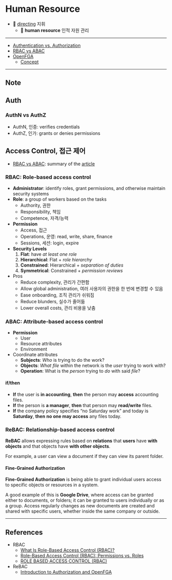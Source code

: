 # Human Resource

- 🫡 [directing](https://github.com/rurumimic/directing) 지휘
  - 👷 **human resource** 인적 자원 관리

---

- [Authentication vs. Authorization](auth/README.md)
- [RBAC vs ABAC](access-control/rbac-vs-abac.md)
- [OpenFGA](openfga/README.md)
  - [Concept](openfga/concept.md)

---

## Note

## Auth

### AuthN vs AuthZ

- AuthN, 인증: verifies credentials
- AuthZ, 인가: grants or denies permissions

## Access Control, 접근 제어

- [RBAC vs ABAC](access-control/rbac-vs-abac.md): summary of the [article](https://www.okta.com/identity-101/role-based-access-control-vs-attribute-based-access-control/)

### RBAC: Role-based access control

- **Administrator**: identify roles, grant permissions, and otherwise maintain security systems
- **Role**: a group of workers based on the tasks
  - Authority, 권한
  - Responsibility, 책임
  - Competence, 자격/능력
- **Permission**
  - Access, 접근
  - Operations, 운영: read, write, share, finance
  - Sessions, 세션: login, expire
- **Security Levels**
  1. **Flat**: have *at least one role*
  2. **Hierarchical**: Flat + *role hierarchy*
  3. **Constrained**: Hierarchical + *separation of duties*
  4. **Symmetrical**: Constrained + *permission reviews*
- Pros
  - Reduce complexity, 관리가 간편함
  - Allow global administration, 여러 사용자의 권한을 한 번에 변경할 수 있음
  - Ease onboarding, 조직 관리가 쉬워짐
  - Reduce blunders, 실수가 줄어듦
  - Lower overall costs, 관리 비용을 낮춤

### ABAC: Attribute-based access control

- **Permission**
  - User
  - Resource attributes
  - Environment
- Coordinate attributes
  - **Subjects**: *Who* is trying to do the work?
  - **Objects**: *What file* within the network is the *user* trying to work with?
  - **Operation**: What is the *person* trying to *do* with said *file*?

#### if/then

- **If** the user is **in accounting**, **then** the person may **access** accounting files.
- **If** the person is **a manager**, **then** that person may **read/write** files.
- **If** the company policy specifies “no Saturday work” and today is **Saturday**, **then** **no one may access** any files today.

### ReBAC: Relationship-based access control

**ReBAC** allows expressing rules based on **relations** that **users** have **with objects** and that objects have **with other objects**.

For example, a user can view a document if they can view its parent folder.

#### Fine-Grained Authorization

**Fine-Grained Authorization** is being able to grant individual users access to specific objects or resources in a system.

A good example of this is **Google Drive**, where access can be granted either to documents, or folders; it can be granted to users individually or as a group. Access regularly changes as new documents are created and shared with specific users, whether inside the same company or outside.

---

## References

- RBAC
  - [What Is Role-Based Access Control (RBAC)?](https://www.okta.com/identity-101/what-is-role-based-access-control-rbac/)
  - [Role-Based Access Control (RBAC): Permissions vs. Roles](https://adriennedomingus.medium.com/role-based-access-control-rbac-permissions-vs-roles-55f1f0051468)
  - [ROLE BASED ACCESS CONTROL (RBAC)](https://csrc.nist.gov/CSRC/media/Presentations/Role-Based-Access-Control-(RBAC)-Presentation/images-media/rbac-slides-doe.pdf)
- ReBAC
  - [Introduction to Authorization and OpenFGA](https://openfga.dev/docs/authorization-and-openfga)
